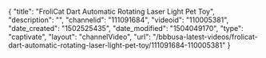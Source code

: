 {
    "title": "FroliCat Dart Automatic Rotating Laser Light Pet Toy",
    "description": "",
    "channelid": "111091684",
    "videoid": "110005381",
    "date_created": "1502525435",
    "date_modified": "1504049170",
    "type": "captivate",
    "layout": "channelVideo",
    "url": "\/bbbusa-latest-videos\/frolicat-dart-automatic-rotating-laser-light-pet-toy\/111091684-110005381"
}